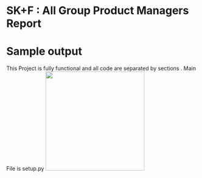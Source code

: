 # SK+F : All Group Product Managers Report
# Sample output
This Project is fully functional and all code are separated by sections . Main File is setup.py 
<img src="https://ibb.co/g4GzkLk" height=260;>
